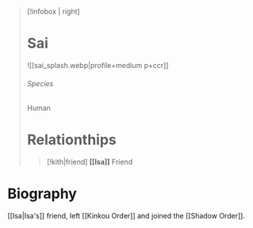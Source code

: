 > [!infobox | right]
> # Sai
> ![[sai_splash.webp|profile+medium p+ccr]]
> ###### Species
> Human
> # Relationthips
> >[!kith|friend] **[[Isa]]** Friend

# Biography
[[Isa|Isa's]] friend, left [[Kinkou Order]] and joined the [[Shadow Order]].